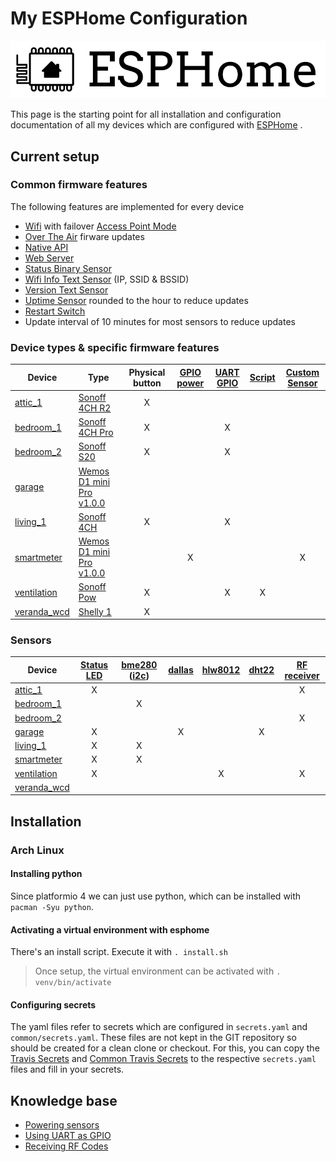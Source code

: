 # My ESPHome Configuration

![ESPHome](logo-text.svg)

This page is the starting point for all installation and configuration documentation of all my devices which are configured with [ESPHome](https://esphome.io/) .

## Current setup

### Common firmware features

The following features are implemented for every device

- [Wifi](https://esphome.io/components/wifi.html) with failover [Access Point Mode](https://esphome.io/components/wifi.html#access-point-mode)
- [Over The Air](https://esphome.io/components/ota.html) firware updates
- [Native API](https://esphome.io/components/api.html)
- [Web Server](https://esphome.io/components/web_server.html)
- [Status Binary Sensor](https://esphome.io/components/binary_sensor/status.html)
- [Wifi Info Text Sensor](https://esphome.io/components/text_sensor/wifi_info.html) (IP, SSID & BSSID)
- [Version Text Sensor](https://esphome.io/components/text_sensor/version.html)
- [Uptime Sensor](https://esphome.io/components/sensor/uptime.html) rounded to the hour to reduce updates
- [Restart Switch](https://esphome.io/components/switch/restart.html)
- Update interval of 10 minutes for most sensors to reduce updates

### Device types & specific firmware features

| Device | Type | Physical button | [GPIO power] | [UART GPIO] | [Script] | [Custom Sensor] |
| -- | -- |:--:|:--:|:--:|:--:|:--:|
| [attic_1]     | [Sonoff 4CH R2]             | X |   |   |   |   |
| [bedroom_1]   | [Sonoff 4CH Pro]            | X |   | X |   |   |
| [bedroom_2]   | [Sonoff S20]                | X |   | X |   |   |
| [garage]      | [Wemos D1 mini Pro v1.0.0]  |   |   |   |   |   |
| [living_1]    | [Sonoff 4CH]                | X |   | X |   |   |
| [smartmeter]  | [Wemos D1 mini Pro v1.0.0]  |   | X |   |   | X |
| [ventilation] | [Sonoff Pow]                | X |   | X | X |   |
| [veranda_wcd] | [Shelly 1]                  | X |   |   |   |   |

### Sensors

| Device | [Status LED] | [bme280] ([i2c])  | [dallas] | [hlw8012] | [dht22] | [RF receiver] |
| -- |:--:|:--:|:--:|:--:|:--:|:--:|
| [attic_1]     | X |   |   |   |   | X |
| [bedroom_1]   |   | X |   |   |   |   |
| [bedroom_2]   |   |   |   |   |   | X |
| [garage]      | X |   | X |   | X |   |
| [living_1]    | X | X |   |   |   |   |
| [smartmeter]  | X | X |   |   |   |   |
| [ventilation] | X |   |   | X |   | X |
| [veranda_wcd] |   |   |   |   |   |   |

## Installation

### Arch Linux

#### Installing python

Since platformio 4 we can just use python, which can be installed with `pacman -Syu python`.

#### Activating a virtual environment with esphome

There's an install script. Execute it with `. install.sh`
> Once setup, the virtual environment can be activated with `. venv/bin/activate`

#### Configuring secrets

The yaml files refer to secrets which are configured in `secrets.yaml` and `common/secrets.yaml`. These files are not kept in the GIT repository so should be created for a clean clone or checkout.
For this, you can copy the [Travis Secrets] and [Common Travis Secrets] to the respective `secrets.yaml` files and fill in your secrets.

## Knowledge base

- [Powering sensors](PoweringSensors.md)
- [Using UART as GPIO](UARTasGPIO.md)
- [Receiving RF Codes](RFReceiver.md)

[Travis Secrets]: https://github.com/AlexMekkering/esphome-config/blob/master/.travis-secrets.yaml
[Common Travis Secrets]: https://github.com/AlexMekkering/esphome-config/blob/master/common/.travis-secrets.yaml
[attic_1]: https://github.com/AlexMekkering/esphome-config/blob/master/attic_1.yaml
[bedroom_1]: https://github.com/AlexMekkering/esphome-config/blob/master/bedroom_1.yaml
[bedroom_2]: https://github.com/AlexMekkering/esphome-config/blob/master/bedroom_2.yaml
[garage]: https://github.com/AlexMekkering/esphome-config/blob/master/garage.yaml
[living_1]: https://github.com/AlexMekkering/esphome-config/blob/master/living_1.yaml
[smartmeter]: https://github.com/AlexMekkering/esphome-config/blob/master/smartmeter.yaml
[ventilation]: https://github.com/AlexMekkering/esphome-config/blob/master/ventilation.yaml
[veranda_wcd]: https://github.com/AlexMekkering/esphome-config/blob/master/veranda_wcd.yaml
[Sonoff S20]: https://www.itead.cc/smart-socket.html
[NodeMCU v2]: https://github.com/nodemcu/nodemcu-devkit-v1.0
[Wemos D1 mini Pro v1.0.0]: https://wiki.wemos.cc/products:retired:d1_mini_pro_v1.0.0
[Sonoff 4CH]: https://www.itead.cc/sonoff-4ch.html
[Sonoff 4CH R2]: https://www.itead.cc/sonoff-4ch.html
[Sonoff 4CH Pro]: https://www.itead.cc/sonoff-4ch-pro.html
[Sonoff Pow]: https://www.itead.cc/sonoff-pow.html
[Shelly 1]: https://shelly.cloud/shelly1-open-source/
[Script]: https://esphome.io/guides/automations.html#script-execute-action
[Custom Sensor]: https://esphome.io/components/sensor/custom.html
[GPIO power]: PoweringSensors.md
[UART GPIO]: UARTasGPIO.md
[Status LED]: https://esphome.io/components/status_led.html
[bme280]: https://esphome.io/components/sensor/bme280.html
[i2c]: https://esphome.io/components/i2c.html
[dallas]: https://esphome.io/components/sensor/dallas.html
[hlw8012]: https://esphome.io/components/sensor/hlw8012.html
[dht22]: https://esphome.io/components/sensor/dht.html
[RF Receiver]: RFReceiver.md
